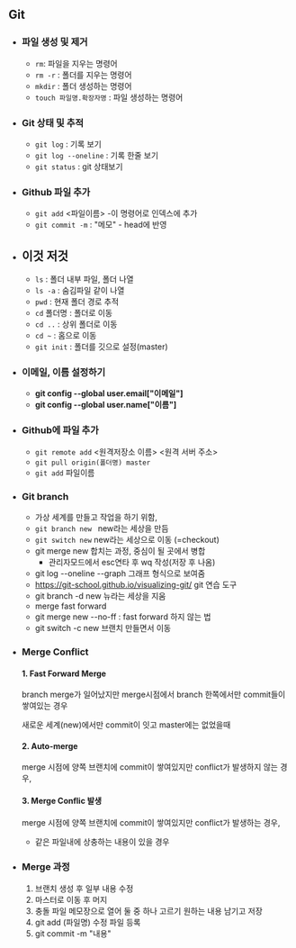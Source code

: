 ## Git

- ### 파일 생성 및 제거

  - `rm`: 파일을 지우는 명령어
  - `rm -r` : 폴더를 지우는 명령어
  - `mkdir` :  폴더 생성하는 명령어
  - `touch 파일명.확장자명` : 파일 생성하는 명령어

- ### Git 상태 및 추적

  - `git log` : 기록 보기
  - `git log --oneline` : 기록 한줄 보기
  - `git status` : git 상태보기

- ### Github 파일 추가

  - `git add` <파일이름> -이 명령어로 인덱스에 추가
  - `git commit -m` : "메모" - head에 반영

- ## 이것 저것

  - `ls` : 폴더 내부 파일, 폴더 나열
  - `ls -a` : 숨김파일 같이 나열
  - `pwd` : 현재 폴더 경로 추적
  - `cd` 폴더명 : 폴더로 이동
  - `cd ..` : 상위 폴더로 이동
  - `cd ~` : 홈으로 이동
  - `git init` : 폴더를 깃으로 설정(master)

- ### 이메일, 이름 설정하기

  - **git config --global user.email["이메일"]**
  - **git config --global user.name["이름"]**

- ### Github에 파일 추가

  - `git remote add` <원격저장소 이름> <원격 서버 주소>
  - `git pull origin(폴더명) master`
  - `git add` 파일이름

- ### Git branch

  - 가상 세계를 만들고 작업을 하기 위함,
  - `git branch new ` new라는 세상을 만듬
  - `git switch new` new라는 세상으로 이동 (=checkout)
  - git merge new 합치는 과정, 중심이 될 곳에서 병합
    - 관리자모드에서 esc연타 후 wq 작성(저장 후 나옴)
  - git log --oneline --graph 그래프 형식으로 보여줌
  - https://git-school.github.io/visualizing-git/  git 연습 도구
  - git branch -d new 뉴라는 세상을 지움
  - merge fast forward
  - git merge new --no-ff : fast forward 하지 않는 법
  - git switch -c new 브랜치 만들면서 이동
  
- ### Merge Conflict

  #### 1. Fast Forward Merge

  branch merge가 일어났지만 merge시점에서 branch 한쪽에서만 commit들이 쌓여있는 경우

  새로운 세계(new)에서만 commit이 잇고 master에는 없었을때

  #### 2. Auto-merge

  merge 시점에 양쪽 브랜치에 commit이 쌓여있지만 conflict가 발생하지 않는 경우, 

  #### 3. Merge Conflic 발생

  merge 시점에 양쪽 브랜치에 commit이 쌓여있지만 conflict가 발생하는 경우, 

  - 같은 파일내에 상충하는 내용이 있을 경우

- ### Merge 과정

  1. 브랜치 생성 후 일부 내용 수정 
  2. 마스터로 이동 후 머지
  3. 충돌 파일 메모장으로 열어 둘 중 하나 고르기 원하는 내용 남기고 저장
  4. git add (파일명) 수정 파일 등록
  5. git commit -m "내용" 